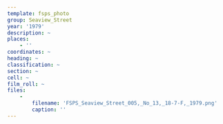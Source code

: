 ```yaml
---
template: fsps_photo
group: Seaview_Street
year: '1979'
description: ~
places:
    - ''
coordinates: ~
heading: ~
classification: ~
section: ~
cell: ~
film_roll: ~
files:
    -
        filename: 'FSPS_Seaview_Street_005,_No_13,_18-7-F,_1979.png'
        caption: ''
---
```


